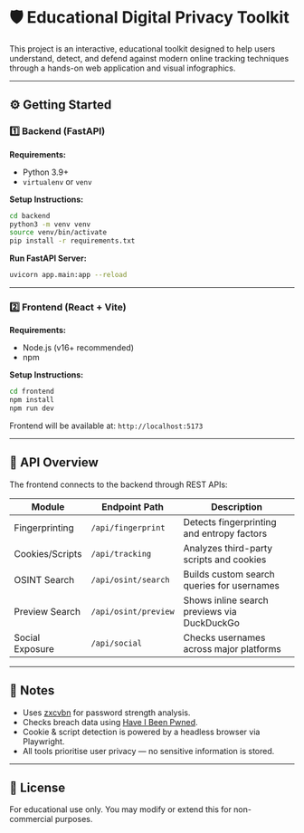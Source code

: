 # 🛡️ Educational Digital Privacy Toolkit

This project is an interactive, educational toolkit designed to help users understand, detect, and defend against modern online tracking techniques  through a hands-on web application and visual infographics.

---

## ⚙️ Getting Started

### 1️⃣ Backend (FastAPI)

**Requirements:**
- Python 3.9+
- `virtualenv` or `venv`

**Setup Instructions:**

```bash
cd backend
python3 -m venv venv
source venv/bin/activate   
pip install -r requirements.txt
```

**Run FastAPI Server:**

```bash
uvicorn app.main:app --reload
```


---

### 2️⃣ Frontend (React + Vite)

**Requirements:**
- Node.js (v16+ recommended)
- npm

**Setup Instructions:**

```bash
cd frontend
npm install
npm run dev
```

Frontend will be available at: `http://localhost:5173`

---

## 🔗 API Overview

The frontend connects to the backend through REST APIs:

| Module          | Endpoint Path              | Description                                  |
|-----------------|----------------------------|----------------------------------------------|
| Fingerprinting  | `/api/fingerprint`         | Detects fingerprinting and entropy factors   |
| Cookies/Scripts | `/api/tracking`            | Analyzes third-party scripts and cookies     |
| OSINT Search    | `/api/osint/search`        | Builds custom search queries for usernames   |
| Preview Search  | `/api/osint/preview`       | Shows inline search previews via DuckDuckGo  |
| Social Exposure | `/api/social`              | Checks usernames across major platforms      |

---

## 📌 Notes

- Uses [zxcvbn](https://github.com/dropbox/zxcvbn) for password strength analysis.
- Checks breach data using [Have I Been Pwned](https://haveibeenpwned.com/API/v3).
- Cookie & script detection is powered by a headless browser via Playwright.
- All tools prioritise user privacy — no sensitive information is stored.

---


## 📄 License

For educational use only. You may modify or extend this for non-commercial purposes.
